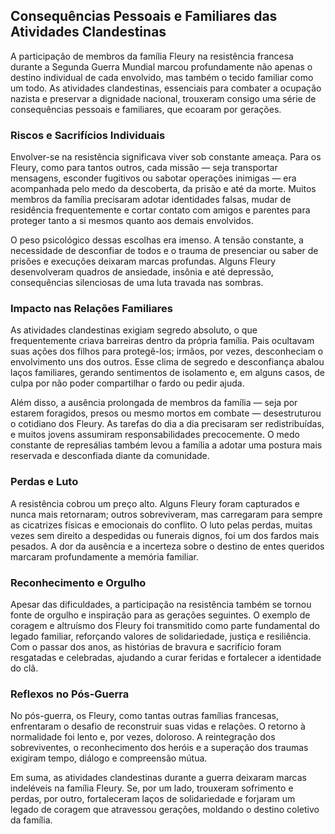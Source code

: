 
## Consequências Pessoais e Familiares das Atividades Clandestinas

A participação de membros da família Fleury na resistência francesa durante a Segunda Guerra Mundial marcou profundamente não apenas o destino individual de cada envolvido, mas também o tecido familiar como um todo. As atividades clandestinas, essenciais para combater a ocupação nazista e preservar a dignidade nacional, trouxeram consigo uma série de consequências pessoais e familiares, que ecoaram por gerações.

### Riscos e Sacrifícios Individuais

Envolver-se na resistência significava viver sob constante ameaça. Para os Fleury, como para tantos outros, cada missão — seja transportar mensagens, esconder fugitivos ou sabotar operações inimigas — era acompanhada pelo medo da descoberta, da prisão e até da morte. Muitos membros da família precisaram adotar identidades falsas, mudar de residência frequentemente e cortar contato com amigos e parentes para proteger tanto a si mesmos quanto aos demais envolvidos.

O peso psicológico dessas escolhas era imenso. A tensão constante, a necessidade de desconfiar de todos e o trauma de presenciar ou saber de prisões e execuções deixaram marcas profundas. Alguns Fleury desenvolveram quadros de ansiedade, insônia e até depressão, consequências silenciosas de uma luta travada nas sombras.

### Impacto nas Relações Familiares

As atividades clandestinas exigiam segredo absoluto, o que frequentemente criava barreiras dentro da própria família. Pais ocultavam suas ações dos filhos para protegê-los; irmãos, por vezes, desconheciam o envolvimento uns dos outros. Esse clima de segredo e desconfiança abalou laços familiares, gerando sentimentos de isolamento e, em alguns casos, de culpa por não poder compartilhar o fardo ou pedir ajuda.

Além disso, a ausência prolongada de membros da família — seja por estarem foragidos, presos ou mesmo mortos em combate — desestruturou o cotidiano dos Fleury. As tarefas do dia a dia precisaram ser redistribuídas, e muitos jovens assumiram responsabilidades precocemente. O medo constante de represálias também levou a família a adotar uma postura mais reservada e desconfiada diante da comunidade.

### Perdas e Luto

A resistência cobrou um preço alto. Alguns Fleury foram capturados e nunca mais retornaram; outros sobreviveram, mas carregaram para sempre as cicatrizes físicas e emocionais do conflito. O luto pelas perdas, muitas vezes sem direito a despedidas ou funerais dignos, foi um dos fardos mais pesados. A dor da ausência e a incerteza sobre o destino de entes queridos marcaram profundamente a memória familiar.

### Reconhecimento e Orgulho

Apesar das dificuldades, a participação na resistência também se tornou fonte de orgulho e inspiração para as gerações seguintes. O exemplo de coragem e altruísmo dos Fleury foi transmitido como parte fundamental do legado familiar, reforçando valores de solidariedade, justiça e resiliência. Com o passar dos anos, as histórias de bravura e sacrifício foram resgatadas e celebradas, ajudando a curar feridas e fortalecer a identidade do clã.

### Reflexos no Pós-Guerra

No pós-guerra, os Fleury, como tantas outras famílias francesas, enfrentaram o desafio de reconstruir suas vidas e relações. O retorno à normalidade foi lento e, por vezes, doloroso. A reintegração dos sobreviventes, o reconhecimento dos heróis e a superação dos traumas exigiram tempo, diálogo e compreensão mútua.

Em suma, as atividades clandestinas durante a guerra deixaram marcas indeléveis na família Fleury. Se, por um lado, trouxeram sofrimento e perdas, por outro, fortaleceram laços de solidariedade e forjaram um legado de coragem que atravessou gerações, moldando o destino coletivo da família.
```
